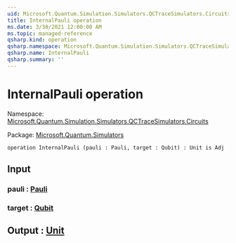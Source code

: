 ```yaml
---
uid: Microsoft.Quantum.Simulation.Simulators.QCTraceSimulators.Circuits.InternalPauli
title: InternalPauli operation
ms.date: 3/30/2021 12:00:00 AM
ms.topic: managed-reference
qsharp.kind: operation
qsharp.namespace: Microsoft.Quantum.Simulation.Simulators.QCTraceSimulators.Circuits
qsharp.name: InternalPauli
qsharp.summary: ''
---
```


# InternalPauli operation

Namespace: [Microsoft.Quantum.Simulation.Simulators.QCTraceSimulators.Circuits](xref:Microsoft.Quantum.Simulation.Simulators.QCTraceSimulators.Circuits)

Package: [Microsoft.Quantum.Simulators](https://nuget.org/packages/Microsoft.Quantum.Simulators)




```qsharp
operation InternalPauli (pauli : Pauli, target : Qubit) : Unit is Adj
```


## Input

### pauli : [Pauli](xref:microsoft.quantum.lang-ref.pauli)




### target : [Qubit](xref:microsoft.quantum.lang-ref.qubit)





## Output : [Unit](xref:microsoft.quantum.lang-ref.unit)

